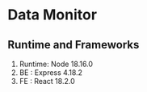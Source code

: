 # Data Monitor

## Runtime and Frameworks
1. Runtime: Node 18.16.0
2. BE : Express 4.18.2
3. FE : React 18.2.0